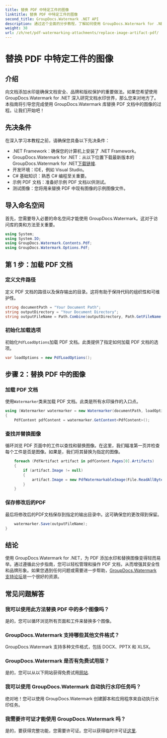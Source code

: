 ```yaml
---
title: 替换 PDF 中特定工件的图像
linktitle: 替换 PDF 中特定工件的图像
second_title: GroupDocs.Watermark .NET API
description: 通过这个全面的分步教程，了解如何使用 GroupDocs.Watermark for .NET 替换 PDF 文档中的图像。
weight: 38
url: /zh/net/pdf-watermarking-attachments/replace-image-artifact-pdf/
---
```


# 替换 PDF 中特定工件的图像

## 介绍
向文档添加水印是确保文档安全、品牌和版权保护的重要做法。如果您希望使用 GroupDocs.Watermark for .NET 深入研究文档水印世界，那么您来对地方了。本指南将引导您完成使用 GroupDocs.Watermark 库替换 PDF 文档中的图像的过程。让我们开始吧！
## 先决条件
在深入学习本教程之前，请确保您具备以下先决条件：
- .NET Framework：确保您的计算机上安装了 .NET Framework。
-  GroupDocs.Watermark for .NET：从以下位置下载最新版本的 GroupDocs.Watermark for .NET[下载链接](https://releases.groupdocs.com/Watermark/net/).
- 开发环境：IDE，例如 Visual Studio。
- C# 基础知识：熟悉 C# 编程至关重要。
- 示例 PDF 文档：准备好示例 PDF 文档以供测试。
- 测试图像：您将用来替换 PDF 中现有图像的示例图像文件。
## 导入命名空间
首先，您需要导入必要的命名空间才能使用 GroupDocs.Watermark。这对于访问库的类和方法至关重要。
```csharp
using System;
using System.IO;
using GroupDocs.Watermark.Contents.Pdf;
using GroupDocs.Watermark.Options.Pdf;
```

## 第 1 步：加载 PDF 文档
### 定义文件路径
定义 PDF 文档的路径以及保存输出的目录。这将有助于保持代码的组织性和可维护性。
```csharp
string documentPath = "Your Document Path";
string outputDirectory = "Your Document Directory";
string outputFileName = Path.Combine(outputDirectory, Path.GetFileName(documentPath));
```
### 初始化加载选项
初始化`PdfLoadOptions`加载 PDF 文档。此类提供了指定如何加载 PDF 文档的选项。
```csharp
var loadOptions = new PdfLoadOptions();
```
## 步骤 2：替换 PDF 中的图像
### 加载 PDF 文档
使用`Watermarker`类来加载 PDF 文档。此类是所有水印操作的入口点。
```csharp
using (Watermarker watermarker = new Watermarker(documentPath, loadOptions))
{
    PdfContent pdfContent = watermarker.GetContent<PdfContent>();
```
### 查找并替换图像
循环浏览 PDF 页面中的工件以查找和替换图像。在这里，我们瞄准第一页并检查每个工件是否是图像。如果是，我们将其替换为指定的图像。
```csharp
    foreach (PdfArtifact artifact in pdfContent.Pages[0].Artifacts)
    {
        if (artifact.Image != null)
        {
            artifact.Image = new PdfWatermarkableImage(File.ReadAllBytes("Your Image Path"));
        }
    }
```
### 保存修改后的PDF
最后将修改后的PDF文档保存到指定的输出目录中。这可确保您的更改得到保留。
```csharp
    watermarker.Save(outputFileName);
}
```

## 结论
使用 GroupDocs.Watermark for .NET，为 PDF 添加水印和替换图像变得轻而易举。通过遵循此分步指南，您可以轻松管理和操作 PDF 文档，从而增强其安全性和品牌形象。如果您遇到任何问题或需要进一步帮助，[GroupDocs.Watermark 支持论坛](https://forum.groupdocs.com/c/watermark/19)是一个很好的资源。
## 常见问题解答
### 我可以使用此方法替换 PDF 中的多个图像吗？
是的，您可以循环浏览所有页面和工件来替换多个图像。
### GroupDocs.Watermark 支持哪些其他文件格式？
GroupDocs.Watermark 支持多种文件格式，包括 DOCX、PPTX 和 XLSX。
### GroupDocs.Watermark 是否有免费试用版？
是的，您可以从以下网站获得免费试用[网站](https://releases.groupdocs.com/).
### 我可以使用 GroupDocs.Watermark 自动执行水印任务吗？
绝对地！您可以使用 GroupDocs.Watermark 创建脚本和应用程序来自动执行水印任务。
### 我需要许可证才能使用 GroupDocs.Watermark 吗？
是的，要获得完整功能，您需要许可证。您可以获得临时许可证[这里](https://purchase.groupdocs.com/temporary-license/).